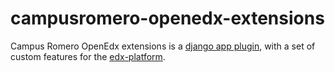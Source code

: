 # campusromero-openedx-extensions

Campus Romero OpenEdx extensions is a  [django app plugin](https://github.com/edx/edx-platform/tree/master/openedx/core/djangoapps/plugins),  with a set of custom features for the [edx-platform](https://github.com/edx/edx-platform).